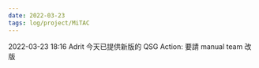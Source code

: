 ```yaml
---
date: 2022-03-23
tags: log/project/MiTAC
---
```



2022-03-23 18:16 
Adrit 今天已提供新版的 QSG
Action: 要請 manual team 改版
